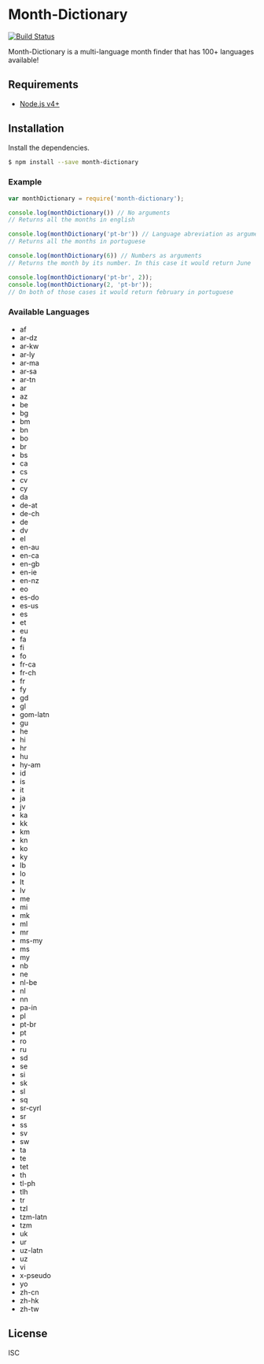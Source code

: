 # Month-Dictionary
[![Build Status](https://travis-ci.org/ItaloPereira/month-dictionary.svg?branch=master)](https://travis-ci.org/ItaloPereira/month-dictionary)

Month-Dictionary is a multi-language month finder that has 100+ languages available!
## Requirements
  * [Node.js v4+](https://nodejs.org/)
## Installation
Install the dependencies.
```sh
$ npm install --save month-dictionary
```
### Example 
```js
var monthDictionary = require('month-dictionary');

console.log(monthDictionary()) // No arguments
// Returns all the months in english

console.log(monthDictionary('pt-br')) // Language abreviation as argument
// Returns all the months in portuguese

console.log(monthDictionary(6)) // Numbers as arguments
// Returns the month by its number. In this case it would return June

console.log(monthDictionary('pt-br', 2));
console.log(monthDictionary(2, 'pt-br'));
// On both of those cases it would return february in portuguese

```

### Available Languages


* af
* ar-dz
* ar-kw
* ar-ly
* ar-ma
* ar-sa
* ar-tn
* ar
* az
* be
* bg
* bm
* bn
* bo
* br
* bs
* ca
* cs
* cv
* cy
* da
* de-at
* de-ch
* de
* dv
* el
* en-au
* en-ca
* en-gb
* en-ie
* en-nz
* eo
* es-do
* es-us
* es
* et
* eu
* fa
* fi
* fo
* fr-ca
* fr-ch
* fr
* fy
* gd
* gl
* gom-latn
* gu
* he
* hi
* hr
* hu
* hy-am
* id
* is
* it
* ja
* jv
* ka
* kk
* km
* kn
* ko
* ky
* lb
* lo
* lt
* lv
* me
* mi
* mk
* ml
* mr
* ms-my
* ms
* my
* nb
* ne
* nl-be
* nl
* nn
* pa-in
* pl
* pt-br
* pt
* ro
* ru
* sd
* se
* si
* sk
* sl
* sq
* sr-cyrl
* sr
* ss
* sv
* sw
* ta
* te
* tet
* th
* tl-ph
* tlh
* tr
* tzl
* tzm-latn
* tzm
* uk
* ur
* uz-latn
* uz
* vi
* x-pseudo
* yo
* zh-cn
* zh-hk
* zh-tw

License
----
ISC
